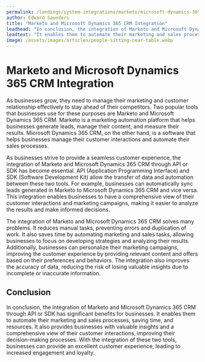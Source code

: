 ```yaml
---
permalink: /landings/system-integrations/marketo/microsoft-dynamics-365-crm
author: Edward Saunders
title: "Marketo and Microsoft Dynamics 365 CRM Integration"
leadhead: "In conclusion, the integration of Marketo and Microsoft Dynamics 365 CRM through API or SDK has significant benefits for businesses"
leadtext: "It enables them to automate their marketing and sales processes, saving time, and resources. It also provides businesses with valuable insights and a comprehensive view of their customer interactions, improving their decision-making processes. With the integration of these two tools, businesses can provide an excellent customer experience, leading to increased engagement and loyalty."
image: /assets/images/articles/people-sitting-near-table.webp
---
```

<div class="arttext">	<h1>Marketo and Microsoft Dynamics 365 CRM Integration</h1>
	<p>
		As businesses grow, they need to manage their marketing and customer relationship effectively to stay ahead of their competitors. Two popular tools that businesses use for these purposes are Marketo and Microsoft Dynamics 365 CRM. Marketo is a marketing automation platform that helps businesses generate leads, manage their content, and measure their results. Microsoft Dynamics 365 CRM, on the other hand, is a software that helps businesses manage their customer interactions and automate their sales processes.
	</p>
	<p>
		As businesses strive to provide a seamless customer experience, the integration of Marketo and Microsoft Dynamics 365 CRM through API or SDK has become essential. API (Application Programming Interface) and SDK (Software Development Kit) allow the transfer of data and automation between these two tools. For example, businesses can automatically sync leads generated in Marketo to Microsoft Dynamics 365 CRM and vice versa. This integration enables businesses to have a comprehensive view of their customer interactions and marketing campaigns, making it easier to analyze the results and make informed decisions.
	</p>
	<p>
		The integration of Marketo and Microsoft Dynamics 365 CRM solves many problems. It reduces manual tasks, preventing errors and duplication of work. It also saves time by automating marketing and sales tasks, allowing businesses to focus on developing strategies and analyzing their results. Additionally, businesses can personalize their marketing campaigns, improving the customer experience by providing relevant content and offers based on their preferences and behaviors. The integration also improves the accuracy of data, reducing the risk of losing valuable insights due to incomplete or inaccurate information.
	</p>
	<h2>Conclusion</h2>
	<p>
		In conclusion, the integration of Marketo and Microsoft Dynamics 365 CRM through API or SDK has significant benefits for businesses. It enables them to automate their marketing and sales processes, saving time, and resources. It also provides businesses with valuable insights and a comprehensive view of their customer interactions, improving their decision-making processes. With the integration of these two tools, businesses can provide an excellent customer experience, leading to increased engagement and loyalty.</div>